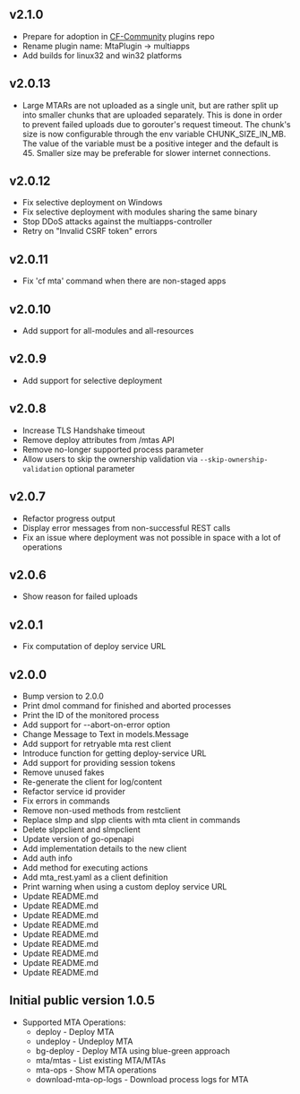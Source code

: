 ## v2.1.0
* Prepare for adoption in [CF-Community](https://github.com/cloudfoundry/cli-plugin-repo) plugins repo
* Rename plugin name: MtaPlugin -> multiapps
* Add builds for linux32 and win32 platforms

## v2.0.13
* Large MTARs are not uploaded as a single unit, but are rather split up into smaller chunks that are uploaded separately. This is done in order to prevent failed uploads due to gorouter's request timeout.
The chunk's size is now configurable through the env variable CHUNK_SIZE_IN_MB. The value of the variable must be a positive integer and the default is 45. Smaller size may be preferable for slower internet connections.

## v2.0.12
* Fix selective deployment on Windows
* Fix selective deployment with modules sharing the same binary
* Stop DDoS attacks against the multiapps-controller
* Retry on "Invalid CSRF token" errors

## v2.0.11
* Fix 'cf mta' command when there are non-staged apps

## v2.0.10
* Add support for all-modules and all-resources

## v2.0.9
* Add support for selective deployment

## v2.0.8
* Increase TLS Handshake timeout
* Remove deploy attributes from /mtas API
* Remove no-longer supported process parameter
* Allow users to skip the ownership validation via `--skip-ownership-validation` optional parameter

## v2.0.7
* Refactor progress output
* Display error messages from non-successful REST calls
* Fix an issue where deployment was not possible in space with a lot of operations

## v2.0.6

* Show reason for failed uploads

## v2.0.1

* Fix computation of deploy service URL

## v2.0.0

* Bump version to 2.0.0
* Print dmol command for finished and aborted processes
* Print the ID of the monitored process
* Add support for --abort-on-error option
* Change Message to Text in models.Message
* Add support for retryable mta rest client
* Introduce function for getting deploy-service URL
* Add support for providing session tokens
* Remove unused fakes
* Re-generate the client for log/content
* Refactor service id provider
* Fix errors in commands
* Remove non-used methods from restclient
* Replace slmp and slpp clients with mta client in commands
* Delete slppclient and slmpclient
* Update version of go-openapi
* Add implementation details to the new client
* Add auth info
* Add method for executing actions
* Add mta_rest.yaml as a client definition
* Print warning when using a custom deploy service URL
* Update README.md
* Update README.md
* Update README.md
* Update README.md
* Update README.md
* Update README.md
* Update README.md
* Update README.md
* Update README.md

## Initial public version 1.0.5

* Supported MTA Operations:
    * deploy - Deploy MTA
    * undeploy - Undeploy MTA
    * bg-deploy - Deploy MTA using blue-green approach
    * mta/mtas - List existing MTA/MTAs
    * mta-ops - Show MTA operations
    * download-mta-op-logs - Download process logs for MTA
